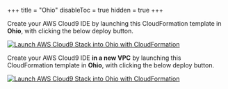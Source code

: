 +++
title = "Ohio"
disableToc = true
hidden = true
+++

Create your AWS Cloud9 IDE by launching this CloudFormation template in **Ohio**, with clicking the below deploy button.

[![Launch AWS Cloud9 Stack into Ohio with CloudFormation](/images/deploy-to-aws.png)](https://console.aws.amazon.com/cloudformation/home?region=us-east-2#/stacks/create/review?stackName=amazon-es-workshop-lab-0&templateURL=https://s3.amazonaws.com/ee-assets-prod-us-east-1/modules/feb8f3a5c330462185636c0af0e4a536/v1/template-existing-vpc.yaml)

Create your AWS Cloud9 IDE **in a new VPC** by launching this CloudFormation template in **Ohio**, with clicking the below deploy button.

[![Launch AWS Cloud9 Stack into Ohio with CloudFormation](/images/deploy-to-aws.png)](https://console.aws.amazon.com/cloudformation/home?region=us-east-2#/stacks/create/review?stackName=amazon-es-workshop-lab-0&templateURL=https://s3.amazonaws.com/ee-assets-prod-us-east-1/modules/feb8f3a5c330462185636c0af0e4a536/v1/template.yaml)
